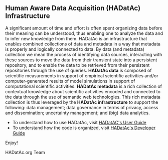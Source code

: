 ## Human Aware Data Acquisition (HADatAc) Infrastructure

A significant amount of time and effort is often spent organizing data before their meaning can be understood, thus enabling one to analyze the data and to infer new knowledge from them. HADatAc is an infrastructure that enables combined collections of data and metadata in a way that metadata is properly and logically connected to data. By data (and metadata) collection we mean the process of identifying data sources, interacting with these sources to move the data from their transient state into a persistent repository, and to enable the data to be retrieved from their persistent repositories through the use of queries. **HADatAc data** is composed of scientific measurements in support of empirical scientific activities and/or computer-generated results of model simulations in support of computational scientific activities. **HADatAc metadata** is a rich collection of contextual knowledge about scientific activities encoded and connected to the data through the use of semantic web technologies. This rich metadata collection is thus leveraged by the **HADatAc infrastructure** to support the following: data management; data governance in terms of privacy, access and dissemination; uncertainty management; and (big) data analytics.  

* To understand how to use HADatAc, visit [HADatAC's User Guide](https://github.com/paulopinheiro1234/hadatac/wiki/HADatAc-User-Guide)
* To understand how the code is organized, visit [HADatAc's Developer Guide](https://github.com/paulopinheiro1234/hadatac-devguide/wiki/HADatAc-Developers-Guide)


Enjoy!

HADatAc.org Team 
